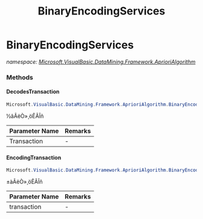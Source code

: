﻿---
title: BinaryEncodingServices
---

# BinaryEncodingServices
_namespace: [Microsoft.VisualBasic.DataMining.Framework.AprioriAlgorithm](N-Microsoft.VisualBasic.DataMining.Framework.AprioriAlgorithm.html)_



### Methods

#### DecodesTransaction
```csharp
Microsoft.VisualBasic.DataMining.Framework.AprioriAlgorithm.BinaryEncodingServices.DecodesTransaction(System.String)
```
½âÂëÒ»¸öÊÂÎñ

|Parameter Name|Remarks|
|--------------|-------|
|Transaction|-|


#### EncodingTransaction
```csharp
Microsoft.VisualBasic.DataMining.Framework.AprioriAlgorithm.BinaryEncodingServices.EncodingTransaction(System.String[])
```
±àÂëÒ»¸öÊÂÎñ

|Parameter Name|Remarks|
|--------------|-------|
|transaction|-|





